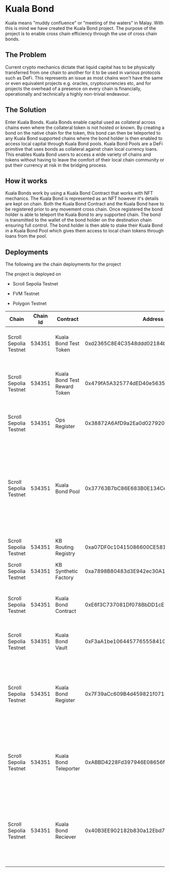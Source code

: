 # Kuala Bond

Kuala means "muddy confluence" or "meeting of the waters" in Malay. With this is mind we have created the Kuala Bond project. The purpose of the project is to enable cross chain efficiency through the use of cross chain bonds.

  

## The Problem

Current crypto mechanics dictate that liquid capital has to be physically transferred from one chain to another for it to be used in various protocols such as DeFi. This represents an issue as most chains won't have the same or even equivalent projects e.g. oracles, cryptocurrencies etc, and for projects the overhead of a presence on every chain is financially, operationally and technically a highly non-trivial endeavour.

  

## The Solution

Enter Kuala Bonds. Kuala Bonds enable capital used as collateral across chains even where the collateral token is not hosted or known. By creating a bond on the native chain for the token, this bond can then be teleported to any Kuala Bond supported chains where the bond holder is then enabled to access local capital through Kuala Bond pools. Kuala Bond Pools are a DeFi primitive that uses bonds as collateral against chain local currency loans. This enables Kuala Bond users to access a wide variety of chains and tokens without having to leave the comfort of their local chain community or put their currency at risk in the bridging process.

  

## How it works

Kuala Bonds work by using a Kuala Bond Contract that works with NFT mechanics. The Kuala Bond is represented as an NFT however it's details are kept on chain. Both the Kuala Bond Contract and the Kuala Bond have to be registered prior to any movement cross chain. Once registered the bond holder is able to teleport the Kuala Bond to any supported chain. The bond is transmitted to the wallet of the bond holder on the destination chain ensuring full control. The bond holder is then able to stake their Kuala Bond in a Kuala Bond Pool which gives them access to local chain tokens through loans from the pool.

  

## Deployments

The following are the chain deployments for the project

The project is deployed on

- Scroll Sepolia Testnet

- FVM Testnet

- Polygon Testnet

  

|Chain |Chain Id| Contract | Address | Verification |Description |
|----------------------|--------|---------------------|-------------------------------------------|--------------|------------|
|Scroll Sepolia Testnet| 534351 |Kuala Bond Test Token|0xd2365C8E4C3548ddd02184bac8b236408b47391a | [https://sepolia.scrollscan.dev/address/0xd2365C8E4C3548ddd02184bac8b236408b47391a#code](https://sepolia.scrollscan.dev/address/0xd2365C8E4C3548ddd02184bac8b236408b47391a#code) | This is the liquidity token for the kuala bond pool |
|Scroll Sepolia Testnet| 534351 |Kuala Bond Test Reward Token|0x479fA5A325774dED40e56351F681988Dc6165B3|[https://sepolia.scrollscan.dev/address/0x479fA5A325774dED40e56351F681988Dc6165B36#code](https://sepolia.scrollscan.dev/address/0x479fA5A325774dED40e56351F681988Dc6165B36#code)| This is the reward token for Kuala Bond pool liquidity providers |
|Scroll Sepolia Testnet| 534351 |Ops Register|0x38872A6AfD9a2Ea0d027920679F8110f0155d1fC|[https://sepolia.scrollscan.dev/address/0x38872A6AfD9a2Ea0d027920679F8110f0155d1fC#code](https://sepolia.scrollscan.dev/address/0x38872A6AfD9a2Ea0d027920679F8110f0155d1fC#code)| This is the dApp operational register for main |
|Scroll Sepolia Testnet| 534351 |Kuala Bond Pool|0x37763B7bC86E683B0E134Ce39bF2A160894Fddc2|[https://sepolia.scrollscan.dev/address/0x37763B7bC86E683B0E134Ce39bF2A160894Fddc2#code](https://sepolia.scrollscan.dev/address/0x37763B7bC86E683B0E134Ce39bF2A160894Fddc2#code) | This is the Kuala Bond Pool that accepts Kuala Bonds against currencies like APE and sDAI in exchange for loands of Kuala Bond Tokens|
|Scroll Sepolia Testnet| 534351 |KB Routing Registry|0xa07DF0c10415086600CE581363AEBDe715734edF|[https://sepolia.scrollscan.dev/address/0xa07DF0c10415086600CE581363AEBDe715734edF#code](https://sepolia.scrollscan.dev/address/0xa07DF0c10415086600CE581363AEBDe715734edF#code) |Interchain secure routing map |
|Scroll Sepolia Testnet| 534351 |KB Synthetic Factory|0xa7898B80483d3E942ec30A1F68Dca600AF790af3|[https://sepolia.scrollscan.dev/address/0xa7898B80483d3E942ec30A1F68Dca600AF790af3#code](https://sepolia.scrollscan.dev/address/0xa7898B80483d3E942ec30A1F68Dca600AF790af3#code)|Synthetic Bond contract creation |
|Scroll Sepolia Testnet| 534351 |Kuala Bond Contract |0xE6f3C737081Df078BbDD1cEE921802264b04b39f|[https://sepolia.scrollscan.dev/address/0xE6f3C737081Df078BbDD1cEE921802264b04b39f#code](https://sepolia.scrollscan.dev/address/0xE6f3C737081Df078BbDD1cEE921802264b04b39f#code) | This is the Kuala Bond Contract for Kuala Bond Token bonds|
|Scroll Sepolia Testnet| 534351 |Kuala Bond Vault|0xF3aA1be10644577655584108e16441379d2c517D|[https://sepolia.scrollscan.dev/address/0xF3aA1be10644577655584108e16441379d2c517D#code](https://sepolia.scrollscan.dev/address/0xF3aA1be10644577655584108e16441379d2c517D#code)| This is the Vault where teleported bonds are commited|
|Scroll Sepolia Testnet| 534351 |Kuala Bond Register|0x7F39aCc609B4d459821f07142d165a454D6b6637|[]() | This is the register for all Kuala Bonds on the local chain, only Registered Kuala Bonds can be teleported|
|Scroll Sepolia Testnet| 534351 |Kuala Bond Teleporter|0xABBD4228Fd397946E08656f05B3A83f8C37323f7| | This is the teleporter that moves Kuala Bonds between chains using the Axelar protocol|
|Scroll Sepolia Testnet| 534351 |Kuala Bond Reciever |0x40B3EE902182b830a12Ebd7FAAe8Bc680B751269| | This is the teleport reciever that recieves transmitted Kuala Bonds and materialises them on chain|